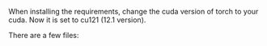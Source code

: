When installing the requirements, change the cuda version of torch to your cuda. Now it is set to cu121 (12.1 version).



There are a few files: 





